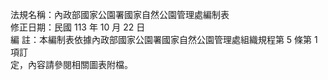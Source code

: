 法規名稱：內政部國家公園署國家自然公園管理處編制表  
修正日期：民國 113 年 10 月 22 日  
編 註：本編制表依據內政部國家公園署國家自然公園管理處組織規程第 5 條第 1 項訂  
定，內容請參閱相關圖表附檔。  


